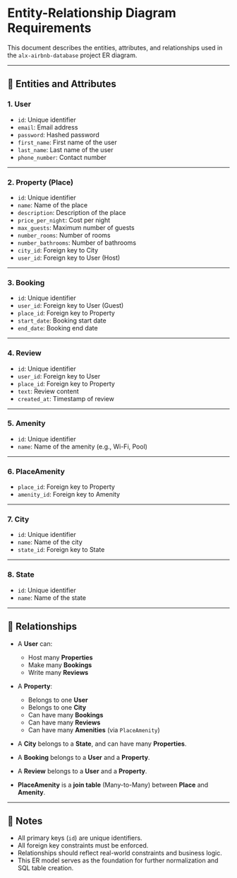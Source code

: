 # Entity-Relationship Diagram Requirements

This document describes the entities, attributes, and relationships used in the `alx-airbnb-database` project ER diagram.

---

## 📌 Entities and Attributes

### 1. **User**
- `id`: Unique identifier
- `email`: Email address
- `password`: Hashed password
- `first_name`: First name of the user
- `last_name`: Last name of the user
- `phone_number`: Contact number

---

### 2. **Property (Place)**
- `id`: Unique identifier
- `name`: Name of the place
- `description`: Description of the place
- `price_per_night`: Cost per night
- `max_guests`: Maximum number of guests
- `number_rooms`: Number of rooms
- `number_bathrooms`: Number of bathrooms
- `city_id`: Foreign key to City
- `user_id`: Foreign key to User (Host)

---

### 3. **Booking**
- `id`: Unique identifier
- `user_id`: Foreign key to User (Guest)
- `place_id`: Foreign key to Property
- `start_date`: Booking start date
- `end_date`: Booking end date

---

### 4. **Review**
- `id`: Unique identifier
- `user_id`: Foreign key to User
- `place_id`: Foreign key to Property
- `text`: Review content
- `created_at`: Timestamp of review

---

### 5. **Amenity**
- `id`: Unique identifier
- `name`: Name of the amenity (e.g., Wi-Fi, Pool)

---

### 6. **PlaceAmenity**
- `place_id`: Foreign key to Property
- `amenity_id`: Foreign key to Amenity

---

### 7. **City**
- `id`: Unique identifier
- `name`: Name of the city
- `state_id`: Foreign key to State

---

### 8. **State**
- `id`: Unique identifier
- `name`: Name of the state

---

## 🔗 Relationships

- A **User** can:
  - Host many **Properties**
  - Make many **Bookings**
  - Write many **Reviews**

- A **Property**:
  - Belongs to one **User**
  - Belongs to one **City**
  - Can have many **Bookings**
  - Can have many **Reviews**
  - Can have many **Amenities** (via `PlaceAmenity`)

- A **City** belongs to a **State**, and can have many **Properties**.

- A **Booking** belongs to a **User** and a **Property**.

- A **Review** belongs to a **User** and a **Property**.

- **PlaceAmenity** is a **join table** (Many-to-Many) between **Place** and **Amenity**.

---

## 📌 Notes

- All primary keys (`id`) are unique identifiers.
- All foreign key constraints must be enforced.
- Relationships should reflect real-world constraints and business logic.
- This ER model serves as the foundation for further normalization and SQL table creation.

